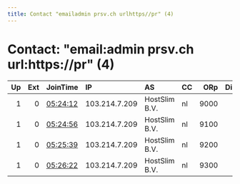 ```yaml
---
title: Contact "emailadmin prsv.ch urlhttps//pr" (4)
---
```


# Contact: "email:admin prsv.ch url:https://pr" (4)

|   Up |   Ext | JoinTime                                                                                              | IP            | AS            | CC   |   ORp |   Dirp | OS    | Version   | Nickname   |   eFamMembers |
|-----:|------:|:------------------------------------------------------------------------------------------------------|:--------------|:--------------|:-----|------:|-------:|:------|:----------|:-----------|--------------:|
|    1 |     0 | [05:24:12](https://nusenu.github.io/OrNetStats/w/relay/B3F54BBA273CDA454FF7172A438D78C93426978A.html) | 103.214.7.209 | HostSlim B.V. | nl   |  9000 |      0 | Linux | 0.4.7.13  | prsv       |           145 |
|    1 |     0 | [05:24:56](https://nusenu.github.io/OrNetStats/w/relay/6F8A539331C834296641A86ED1A98AFA391BB30E.html) | 103.214.7.209 | HostSlim B.V. | nl   |  9100 |      0 | Linux | 0.4.7.13  | prsv       |           145 |
|    1 |     0 | [05:25:39](https://nusenu.github.io/OrNetStats/w/relay/5E55F8806FC99AD34D8346711BF4B87F61D723BF.html) | 103.214.7.209 | HostSlim B.V. | nl   |  9200 |      0 | Linux | 0.4.7.13  | prsv       |           145 |
|    1 |     0 | [05:26:22](https://nusenu.github.io/OrNetStats/w/relay/B8BBB10A96CBB272EC3FF3F6A93DE9D9B656512A.html) | 103.214.7.209 | HostSlim B.V. | nl   |  9300 |      0 | Linux | 0.4.7.13  | prsv       |           145 |
